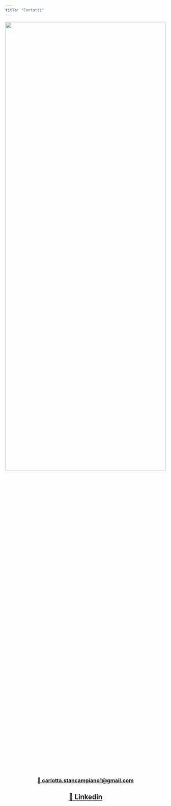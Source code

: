 ```yaml
---
title: "Contatti"
---
```

<img class="wp-image-30 aligncenter" src="https://res.cloudinary.com/carlottastancampiano/image/upload/v1643564076/wzppzumaqm5uyvamsygc.jpg" width="100%" height="60%" data-recalc-dims="1" />

<h3 style="text-align: center;"><a href="mailto:carlotta.stancampiano1@gmail.com">📮 carlotta.stancampiano1@gmail.com </a></h3>

<h2 style="text-align: center;"><a href="https://www.linkedin.com/in/carlotta-stancampiano-45394821b/">📍 Linkedin</a></h2>